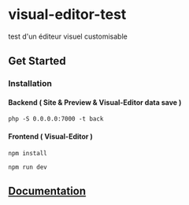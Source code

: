 # visual-editor-test
test d'un éditeur visuel customisable

## Get Started
### Installation
#### Backend ( Site & Preview & Visual-Editor data save )

```
php -S 0.0.0.0:7000 -t back
```

#### Frontend ( Visual-Editor )
```
npm install

npm run dev
```

## [Documentation](https://boxraiser.github.io/visual-editor/docs/intro)